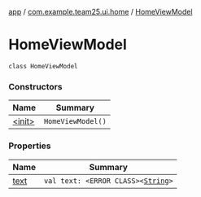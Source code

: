 [app](../../index.md) / [com.example.team25.ui.home](../index.md) / [HomeViewModel](./index.md)

# HomeViewModel

`class HomeViewModel`

### Constructors

| Name | Summary |
|---|---|
| [&lt;init&gt;](-init-.md) | `HomeViewModel()` |

### Properties

| Name | Summary |
|---|---|
| [text](text.md) | `val text: <ERROR CLASS><`[`String`](https://kotlinlang.org/api/latest/jvm/stdlib/kotlin/-string/index.html)`>` |
